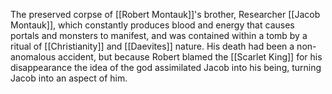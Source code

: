 The preserved corpse of [[Robert Montauk]]'s brother, Researcher [[Jacob Montauk]], which constantly produces blood and energy that causes portals and monsters to manifest, and was contained within a tomb by a ritual of [[Christianity]] and [[Daevites]] nature. His death had been a non-anomalous accident, but because Robert blamed the [[Scarlet King]] for his disappearance the idea of the god assimilated Jacob into his being, turning Jacob into an aspect of him.